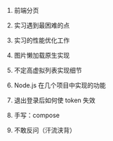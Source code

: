 1. 前端分页

2. 实习遇到最困难的点

3. 实习的性能优化工作

4. 图片懒加载原生实现

5. 不定高虚拟列表实现细节

6. Node.js 在几个项目中实现的功能

7. 退出登录后如何使 token 失效

8. 手写：compose

9. 不敢反问（汗流浃背）
